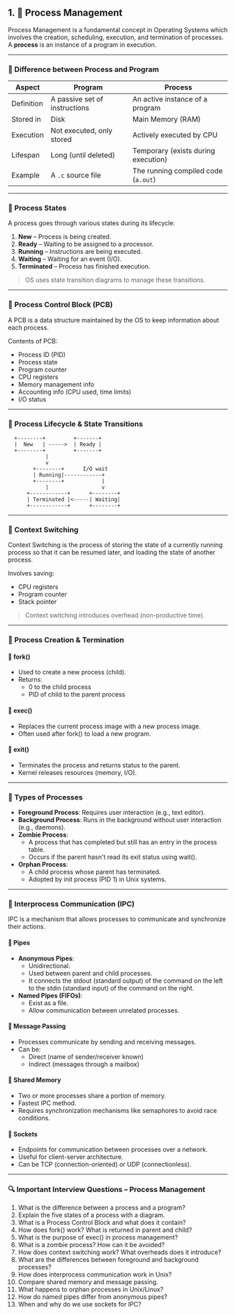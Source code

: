 ## 1. 🧵 Process Management

Process Management is a fundamental concept in Operating Systems which involves the creation, scheduling, execution, and termination of processes. A **process** is an instance of a program in execution.

---

### 🔸 Difference between Process and Program

| Aspect      | Program                                  | Process                                 |
|-------------|------------------------------------------|------------------------------------------|
| Definition  | A passive set of instructions            | An active instance of a program          |
| Stored in   | Disk                                     | Main Memory (RAM)                        |
| Execution   | Not executed, only stored                | Actively executed by CPU                |
| Lifespan    | Long (until deleted)                     | Temporary (exists during execution)      |
| Example     | A `.c` source file                       | The running compiled code (`a.out`)      |

---

### 🔸 Process States

A process goes through various states during its lifecycle:

1. **New** – Process is being created.
2. **Ready** – Waiting to be assigned to a processor.
3. **Running** – Instructions are being executed.
4. **Waiting** – Waiting for an event (I/O).
5. **Terminated** – Process has finished execution.

> OS uses state transition diagrams to manage these transitions.

---

### 🔸 Process Control Block (PCB)

A PCB is a data structure maintained by the OS to keep information about each process.

Contents of PCB:
- Process ID (PID)
- Process state
- Program counter
- CPU registers
- Memory management info
- Accounting info (CPU used, time limits)
- I/O status

---
### 🔸 Process Lifecycle & State Transitions

```
  +--------+         +-------+
  |  New   | ----->  | Ready |
  +--------+         +-------+
            |
            v
        +--------+      I/O wait
        | Running|------------+
        +--------+            |
            |                 v
      +------------+      +--------+
      | Terminated |<-----| Waiting|
      +------------+      +--------+
```

---

### 🔸 Context Switching

Context Switching is the process of storing the state of a currently running process so that it can be resumed later, and loading the state of another process.

Involves saving:
- CPU registers
- Program counter
- Stack pointer

> Context switching introduces overhead (non-productive time).

---

### 🔸 Process Creation & Termination

#### 🔹 fork()
- Used to create a new process (child).
- Returns:
  - 0 to the child process
  - PID of child to the parent process

#### 🔹 exec()
- Replaces the current process image with a new process image.
- Often used after fork() to load a new program.

#### 🔹 exit()
- Terminates the process and returns status to the parent.
- Kernel releases resources (memory, I/O).

---

### 🔸 Types of Processes

- **Foreground Process**: Requires user interaction (e.g., text editor).
- **Background Process**: Runs in the background without user interaction (e.g., daemons).
- **Zombie Process**:
  - A process that has completed but still has an entry in the process table.
  - Occurs if the parent hasn't read its exit status using wait().
- **Orphan Process**:
  - A child process whose parent has terminated.
  - Adopted by init process (PID 1) in Unix systems.

---

### 🔸 Interprocess Communication (IPC)

IPC is a mechanism that allows processes to communicate and synchronize their actions.

#### 🔹 Pipes
- **Anonymous Pipes**:
  - Unidirectional.
  - Used between parent and child processes.
  - It connects the stdout (standard output) of the command on the left to the stdin (standard input) of the command on the right.
- **Named Pipes (FIFOs)**:
  - Exist as a file.
  - Allow communication between unrelated processes.

#### 🔹 Message Passing
- Processes communicate by sending and receiving messages.
- Can be:
  - Direct (name of sender/receiver known)
  - Indirect (messages through a mailbox)

#### 🔹 Shared Memory
- Two or more processes share a portion of memory.
- Fastest IPC method.
- Requires synchronization mechanisms like semaphores to avoid race conditions.

#### 🔹 Sockets
- Endpoints for communication between processes over a network.
- Useful for client-server architecture.
- Can be TCP (connection-oriented) or UDP (connectionless).

---

### 🔍 Important Interview Questions – Process Management

1. What is the difference between a process and a program?
2. Explain the five states of a process with a diagram.
3. What is a Process Control Block and what does it contain?
4. How does fork() work? What is returned in parent and child?
5. What is the purpose of exec() in process management?
6. What is a zombie process? How can it be avoided?
7. How does context switching work? What overheads does it introduce?
8. What are the differences between foreground and background processes?
9. How does interprocess communication work in Unix?
10. Compare shared memory and message passing.
11. What happens to orphan processes in Unix/Linux?
12. How do named pipes differ from anonymous pipes?
13. When and why do we use sockets for IPC?
